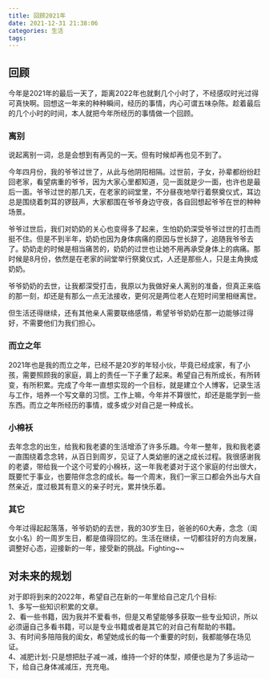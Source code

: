 ```yaml
---
title: 回顾2021年
date: 2021-12-31 21:38:06
categories: 生活
tags:
---
```


## 回顾
今年是2021年的最后一天了，距离2022年也就剩几个小时了，不经感叹时光过得可真快啊。回想这一年来的种种瞬间，经历的事情，内心可谓五味杂陈。趁着最后的几个小时的时间，本人就把今年所经历的事情做一个回顾。

### 离别
说起离别一词，总是会想到有再见的一天。但有时候却再也见不到了。<br />


今年四月份，我的爷爷过世了，从此与他阴阳相隔。过世前，子女，孙辈都纷纷赶回老家，看望病重的爷爷，因为大家心里都知道，见一面就是少一面，也许也是最后一面。爷爷过世的那几天，在老家的祠堂里，不分昼夜地举行着祭奠仪式，耳边总是围绕着刺耳的锣鼓声，大家都围在爷爷身边守夜，各自回想起爷爷在世的种种场景。<br />

爷爷过世后，我们对奶奶的关心也变得多了起来，生怕奶奶深受爷爷过世的打击而挺不住。但是不到半年，奶奶也因为身体病痛的原因与世长辞了，追随我爷爷去了。奶奶走的时候是相当痛苦的，奶奶的过世也让她不用再承受身体上的病痛。那时候是8月份，依然是在老家的祠堂举行祭奠仪式，人还是那些人，只是主角换成奶奶。<br />

爷爷奶奶的去世，让我都深受打击，我原以为我做好亲人离别的准备，但真正来临的那一刻，却还是有那么一点无法接收，更何况是两位老人在短时间里相继离世。<br />

但生活还得继续，还有其他亲人需要联络感情，希望爷爷奶奶在那一边能够过得好，不需要他们为我们担心。

### 而立之年
2021年也是我的而立之年，已经不是20岁的年轻小伙，毕竟已经成家，有了小孩，需要照顾我的家庭，肩上的责任一下子重了起来。希望自己有所成长，有所转变，有所积累。完成了今年一直想实现的一个目标，就是建立个人博客，记录生活与工作，培养一个写文章的习惯。工作上嘛，今年并不算很忙，却还是能学到一些东西。而立之年所经历的事情，或多或少对自己是一种成长。

### 小棉袄
去年念念的出生，给我和我老婆的生活增添了许多乐趣。今年一整年，我和我老婆一直围绕着念念转，从百日到周岁，见证了人类幼崽的迷之成长过程。我很感谢我的老婆，带给我一个这个可爱的小棉袄，这一年我老婆对于这个家庭的付出很大，既要忙于事业，也要陪伴念念的成长。每一个周末，我们一家三口都会外出与大自然亲近，度过极其有意义的亲子时光，累并快乐着。

### 其它
今年过得起起落落，爷爷奶奶的去世，我的30岁生日，爸爸的60大寿，念念（闺女小名）的一周岁生日，都是值得回忆的。生活在继续，一切都往好的方向发展，调整好心态，迎接新的一年，接受新的挑战。Fighting~~

## 对未来的规划
对于即将到来的2022年，希望自己在新的一年里给自己定几个目标:<br />
1、多写一些知识积累的文章。\
2、看一些书籍，因为我并不爱看书，但是又希望能够多获取一些专业知识，所以必须逼自己多看书籍，可以是专业书籍或者是其它的对自己有帮助的书籍。\
3、有时间多陪陪我的闺女，希望她成长的每一个重要的时刻，我都能够在场见证。\
4、减肥计划-只是想把肚子减一减，维持一个好的体型，顺便也是为了多运动一下，给自己身体减减压，充充电。
